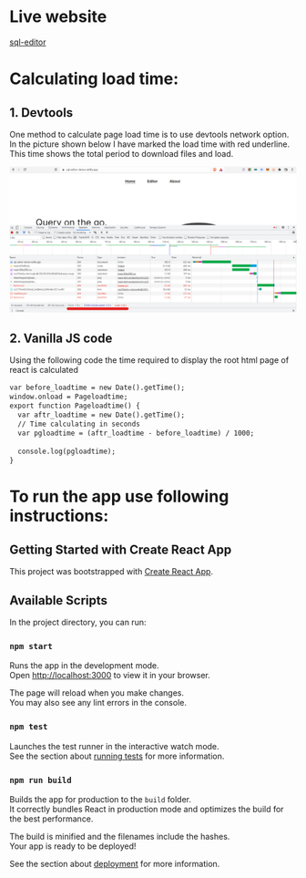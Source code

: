 # Live website
[sql-editor](https://sql-editor-demo.netlify.app/)

# Calculating load time:

## 1. Devtools
One method to calculate page load time is to use devtools network option.
In the picture shown below I have marked the load time with red underline. 
This time shows the total period to download files and load.

![Ref image](loadtimeimg.png)

## 2. Vanilla JS code

Using the following code the time required to display the root html page of react is calculated 

```
var before_loadtime = new Date().getTime();
window.onload = Pageloadtime;
export function Pageloadtime() {
  var aftr_loadtime = new Date().getTime();
  // Time calculating in seconds
  var pgloadtime = (aftr_loadtime - before_loadtime) / 1000;

  console.log(pgloadtime);
}

```




# To run the app use following instructions:


## Getting Started with Create React App

This project was bootstrapped with [Create React App](https://github.com/facebook/create-react-app).

## Available Scripts

In the project directory, you can run:

### `npm start`

Runs the app in the development mode.\
Open [http://localhost:3000](http://localhost:3000) to view it in your browser.

The page will reload when you make changes.\
You may also see any lint errors in the console.

### `npm test`

Launches the test runner in the interactive watch mode.\
See the section about [running tests](https://facebook.github.io/create-react-app/docs/running-tests) for more information.

### `npm run build`

Builds the app for production to the `build` folder.\
It correctly bundles React in production mode and optimizes the build for the best performance.

The build is minified and the filenames include the hashes.\
Your app is ready to be deployed!

See the section about [deployment](https://facebook.github.io/create-react-app/docs/deployment) for more information.
